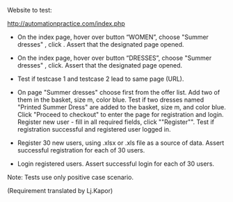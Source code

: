Website to test:

http://automationpractice.com/index.php

- On the index page, hover over button “WOMEN”, choose "Summer dresses" , click .
Assert that the designated page opened.

- On the index page, hover over button “DRESSES”, choose "Summer dresses" , click.
Assert that the designated page opened.

- Test if testcase 1 and testcase 2 lead to same page (URL).

- On page "Summer dresses" choose first from the offer list. 
Add two of them in the basket, size m, color blue. 
Test if two dresses named "Printed Summer Dress" are added to the basket, size m, and color blue.
Click  "Proceed to checkout" to enter the page for registration and login.
Register new user - fill in all required fields, click ""Register"".
Test if registration successful and registered user logged in.

- Register 30 new users, using .xlsx or .xls file as a source of data.
Assert successful registration for each of 30 users.

- Login registered users.
Assert successful login for each of 30 users.

Note: Tests use only positive case scenario.

(Requirement translated by Lj.Kapor)



